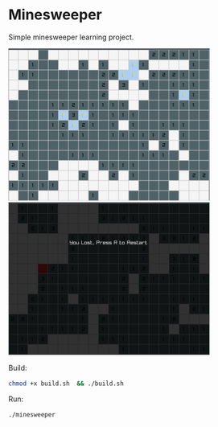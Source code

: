 # Minesweeper

Simple minesweeper learning project.

<img src="./assets/2023-12-25-004146_801x606_scrot.png" width="400" alt="Minesweeper Image 3">
<img src="./assets/2023-12-24-212406_798x607_scrot.png" width="400" alt="Minesweeper Image 2">




Build:
```bash
chmod +x build.sh  && ./build.sh
```

Run:

```bash
./minesweeper
```

